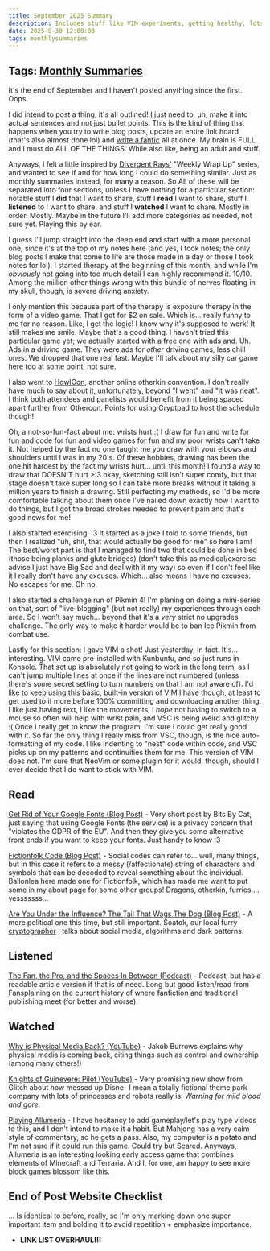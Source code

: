 ```yaml
---
title: September 2025 Summary
description: Includes stuff like VIM experiments, getting healthy, lots of blog reading, and more!
date: 2025-9-30 12:00:00
tags: monthlysummaries
---
```

## Tags: [Monthly Summaries](/blog/tag/monthly-summaries)

It's the end of September and I haven't posted anything since the first. Oops. 

I did intend to post a thing, it's all outlined! I just need to, uh, make it into actual sentences and not just bullet points. This is the kind of thing that happens when you try to write blog posts, update an entire link hoard (that's also almost done lol) and [write a fanfic](https://archiveofourown.org/works/69907601/chapters/181445436) all at once. My brain is FULL and I must do ALL OF THE THINGS. While also like, being an adult and stuff. 

Anyways, I felt a little inspired by [Divergent Rays'](https://divergentrays.com/blog/) "Weekly Wrap Up" series, and wanted to see if and for how long I could do something similar. Just as monthly summaries instead, for many a reason. So All of these will be separated into four sections, unless I have nothing for a particular section: notable stuff I **did** that I want to share, stuff I **read** I want to share, stuff I **listened** to I want to share, and stuff I **watched** I want to share. Mostly in order. Mostly. Maybe in the future I'll add more categories as needed, not sure yet. Playing this by ear. 

I guess I'll jump straight into the deep end and start with a more personal one, since it's at the top of my notes here (and yes, I took notes; the only blog posts I make that come to life are those made in a day or those I took notes for lol). I started therapy at the beginning of this month, and while I'm *obviously* not going into too much detail I can highly recommend it. 10/10. Among the million other things wrong with this bundle of nerves floating in my skull, though, is severe driving anxiety. 

I only mention this because part of the therapy is exposure therapy in the form of a video game. That I got for $2 on sale. Which is... really funny to me for no reason. Like, I get the logic! I know why it's supposed to work! It still makes me smile. Maybe that's a good thing. I haven't tried this particular game yet; we actually started with a free one with ads and. Uh. Ads in a driving game. They were ads for *other* driving games, less chill ones. We dropped that one real fast. Maybe I'll talk about my silly car game here too at some point, not sure.

I also went to [HowlCon](https://howlcon.neocities.org/), another online otherkin convention. I don't really have much to say about it, unfortunately, beyond "I went" and "it was neat". I think both attendees and panelists would benefit from it being spaced apart further from Othercon. Points for using Cryptpad to host the schedule though!

Oh, a not-so-fun-fact about me: wrists hurt :( I draw for fun and write for fun and code for fun and video games for fun and my poor wrists can't take it. Not helped by the fact no one taught me you draw with your elbows and shoulders until I was in my 20's. Of these hobbies, drawing has been the one hit hardest by the fact my wrists hurt... until this month! I found a way to draw that DOESN'T hurt >:3 okay, sketching still isn't super comfy, but that stage doesn't take super long so I can take more breaks without it taking a million years to finish a drawing. Still perfecting my methods, so I'd be more comfortable talking about them once I've nailed down exactly how I want to do things, but I got the broad strokes needed to prevent pain and that's good news for me!

I also started exercising! :3 It started as a joke I told to some friends, but then I realized "uh, shit, that would actually be good for me" so here I am! The best/worst part is that I managed to find two that could be done in bed (those being planks and glute bridges) (don't take this as medical/exercise advise I just have Big Sad and deal with it my way) so even if I don't feel like it I really don't have any excuses. Which... also means I have no excuses. No escapes for me. Oh no.

I also started a challenge run of Pikmin 4! I'm planing on doing a mini-series on that, sort of "live-blogging" (but not really) my experiences through each area. So I won't say much... beyond that it's a *very* strict no upgrades challenge. The only way to make it harder would be to ban Ice Pikmin from combat use.

Lastly for this section: I gave VIM a shot! Just yesterday, in fact. It's... interesting. VIM came pre-installed with Kunbuntu, and so just runs in Konsole. That set up is absolutely not going to work in the long term, as I can't jump multiple lines at once if the lines are not numbered (unless there's some secret setting to turn numbers on that I am not aware of). I'd like to keep using this basic, built-in version of VIM I have though, at least to get used to it more before 100% committing and downloading another thing. I like just having text, I like the movements, I *hope* not having to switch to a mouse so often will help with wrist pain, and VSC is being weird and glitchy :( Once I really get to know the program, I'm sure I could get really good with it. So far the only thing I really miss from VSC, though, is the nice auto-formatting of my code. I like indenting to "nest" code within code, and VSC picks up on my patterns and continuities them for me. This version of VIM does not. I'm sure that NeoVim or some plugin for it would, though, should I ever decide that I do want to stick with VIM.

## Read

[Get Rid of Your Google Fonts (Blog Post)](https://bitsbyc.at/2025/09/get-rid-of-your-google-fonts) - Very short post by Bits By Cat, just saying that using Google Fonts (the service) is a privacy concern that "violates the GDPR of the EU". And then they give you some alternative front ends if you want to keep your fonts. Just handy to know :3 

[Fictionfolk Code (Blog Post)](https://ballonlea.net/fictionfolkcode) - Social codes can refer to... well, many things, but in this case it refers to a messy (/affectionate) string of characters and symbols that can be decoded to reveal something about the individual. Ballonlea here made one for Fictionfolk, which has made me want to put some in my about page for some other groups! Dragons, otherkin, furries.... yesssssss...

[Are You Under the Influence? The Tail That Wags The Dog (Blog Post)](https://soatok.blog/2025/09/16/are-you-under-the-influence-the-tail-that-wags-the-dog/) - A more political one this time, but still important. Soatok, our local furry [cryptographer](https://www.cyberdegrees.org/jobs/cryptographer/) , talks about social media, algorithms and dark patterns.

## Listened

[The Fan, the Pro, and the Spaces In Between (Podcast)](https://www.fansplaining.com/articles/fan-pro-spaces-between/) - Podcast, but has a readable article version if that is of need. Long but good listen/read from Fansplaining on the current history of where fanfiction and traditional publishing meet (for better and worse).

## Watched
[ Why is Physical Media Back? (YouTube)](https://www.youtube.com/watch?v=VjsoukfdUUE) - Jakob Burrows explains why physical media is coming back, citing things such as control and ownership (among many others!) 

[Knights of Guinevere: Pilot (YouTube)](https://www.youtube.com/watch?v=MCAdbUaMlAE) - Very promising new show from Glitch about how messed up Disne- I mean a totally fictional theme park company with lots of princesses and robots really is. *Warning for mild blood and gore.*

[Playing Allumeria](https://www.youtube.com/watch?v=P-FoxCS1Mh4) - I have hesitancy to add gameplay/let's play type videos to this, and I don't intend to make it a habit. But Mahjong has a very calm style of commentary, so he gets a pass. Also, my computer is a potato and I'm not sure if it could run this game. Could try but Scared. Anyways, Allumeria is an interesting looking early access game that combines elements of Minecraft and Terraria. And I, for one, am happy to see more block games blossom like this.

## End of Post Website Checklist
... Is identical to before, really, so I'm only marking down one super important item and bolding it to avoid repetition + emphasize importance.
- **LINK LIST OVERHAUL!!!**